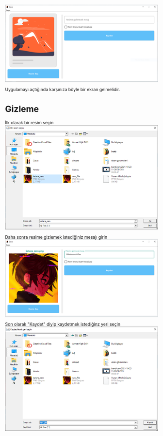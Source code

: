 ![](https://github.com/ch3xx/Casus/blob/main/screenshots/1-Main%20Screen%20-%201.PNG)

Uygulamayı açtığında karşınıza böyle bir ekran gelmelidir.

# Gizleme

İlk olarak bir resim seçin
![](https://github.com/ch3xx/Casus/blob/main/screenshots/0-Select%20Image%20Dialog.PNG)



Daha sonra resime gizlemek istediğiniz mesajı girin
![](https://github.com/ch3xx/Casus/blob/main/screenshots/1-Main%20Screen%20-%202.PNG)



Son olarak "Kaydet" diyip kaydetmek istediğinz yeri seçin
![](https://github.com/ch3xx/Casus/blob/main/screenshots/0-Save%20Image%20Dialog.PNG)
